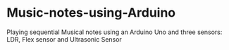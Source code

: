 # Music-notes-using-Arduino
Playing sequential Musical notes using an Arduino Uno and three sensors: LDR, Flex sensor and Ultrasonic Sensor
